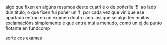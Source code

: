 algo que fixen en algúns resumos deste cuatri é o de poñerlle '!!' ao lado dun título, o que fixen fui poñer un '!' por cada vez que vin que ese apartado entrou en un examen doutro ano.
asi que se algo ten muitas exclamacións simplemente é que entra mui a menudo, como un ej de punto flotante en fundcomp

sorte cos exames
